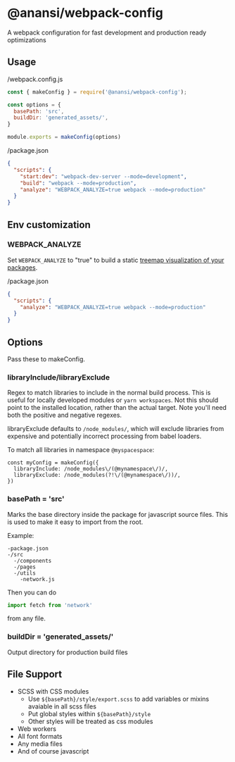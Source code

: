 # @anansi/webpack-config
A webpack configuration for fast development and production ready optimizations

## Usage

/webpack.config.js

```javascript
const { makeConfig } = require('@anansi/webpack-config');

const options = {
  basePath: 'src',
  buildDir: 'generated_assets/',
}

module.exports = makeConfig(options)
```

/package.json
```json
{
  "scripts": {
    "start:dev": "webpack-dev-server --mode=development",
    "build": "webpack --mode=production",
    "analyze": "WEBPACK_ANALYZE=true webpack --mode=production"
  }
}
```

## Env customization

### WEBPACK_ANALYZE

Set `WEBPACK_ANALYZE` to "true" to build a static [treemap visualization of your packages](https://www.npmjs.com/package/webpack-bundle-analyzer).

/package.json
```json
{
  "scripts": {
    "analyze": "WEBPACK_ANALYZE=true webpack --mode=production"
  }
}
```

## Options

Pass these to makeConfig.

### libraryInclude/libraryExclude

Regex to match libraries to include in the normal build process. This is useful for
locally developed modules or `yarn workspaces`. Not this should point to the installed
location, rather than the actual target. Note you'll need both the positive and negative
regexes.

libraryExclude defaults to `/node_modules/`, which will exclude libraries from expensive
and potentially incorrect processing from babel loaders.

To match all libraries in namespace `@myspacespace`:
```
const myConfig = makeConfig({
  libraryInclude: /node_modules\/(@mynamespace\/)/,
  libraryExclude: /node_modules(?!\/(@mynamespace\/))/,
})
```

### basePath = 'src'

Marks the base directory inside the package for javascript source files. This
is used to make it easy to import from the root.

Example:
```
-package.json
-/src
  -/components
  -/pages
  -/utils
    -network.js
```
Then you can do
```javascript
import fetch from 'network'
```
from any file.

### buildDir = 'generated_assets/'

Output directory for production build files

## File Support

* SCSS with CSS modules
  * Use `${basePath}/style/export.scss` to add variables or mixins avaiable in all scss files
  * Put global styles within `${basePath}/style`
  * Other styles will be treated as css modules
* Web workers
* All font formats
* Any media files
* And of course javascript
